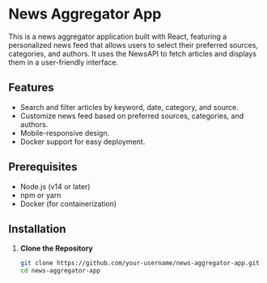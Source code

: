 # News Aggregator App

This is a news aggregator application built with React, featuring a personalized news feed that allows users to select their preferred sources, categories, and authors. It uses the NewsAPI to fetch articles and displays them in a user-friendly interface.

## Features

- Search and filter articles by keyword, date, category, and source.
- Customize news feed based on preferred sources, categories, and authors.
- Mobile-responsive design.
- Docker support for easy deployment.

## Prerequisites

- Node.js (v14 or later)
- npm or yarn
- Docker (for containerization)

## Installation

1. **Clone the Repository**

   ```bash
   git clone https://github.com/your-username/news-aggregator-app.git
   cd news-aggregator-app
